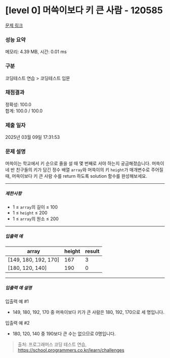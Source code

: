 # [level 0] 머쓱이보다 키 큰 사람 - 120585 

[문제 링크](https://school.programmers.co.kr/learn/courses/30/lessons/120585) 

### 성능 요약

메모리: 4.39 MB, 시간: 0.01 ms

### 구분

코딩테스트 연습 > 코딩테스트 입문

### 채점결과

정확성: 100.0<br/>합계: 100.0 / 100.0

### 제출 일자

2025년 03월 09일 17:31:53

### 문제 설명

<p>머쓱이는 학교에서 키 순으로 줄을 설 때 몇 번째로 서야 하는지 궁금해졌습니다. 머쓱이네 반 친구들의 키가 담긴 정수 배열 <code>array</code>와 머쓱이의 키 <code>height</code>가 매개변수로 주어질 때, 머쓱이보다 키 큰 사람 수를 return 하도록 solution 함수를 완성해보세요.</p>

<hr>

<h5>제한사항</h5>

<ul>
<li>1 ≤ <code>array</code>의 길이 ≤ 100</li>
<li>1 ≤ <code>height</code> ≤ 200</li>
<li>1 ≤ <code>array</code>의 원소 ≤ 200</li>
</ul>

<hr>

<h5>입출력 예</h5>
<table class="table">
        <thead><tr>
<th>array</th>
<th>height</th>
<th>result</th>
</tr>
</thead>
        <tbody><tr>
<td>[149, 180, 192, 170]</td>
<td>167</td>
<td>3</td>
</tr>
<tr>
<td>[180, 120, 140]</td>
<td>190</td>
<td>0</td>
</tr>
</tbody>
      </table>
<hr>

<h5>입출력 예 설명</h5>

<p>입출력 예 #1</p>

<ul>
<li>149, 180, 192, 170 중 머쓱이보다 키가 큰 사람은 180, 192, 170으로 세 명입니다.</li>
</ul>

<p>입출력 예 #2</p>

<ul>
<li>180, 120, 140 중 190보다 큰 수는 없으므로 0명입니다.</li>
</ul>


> 출처: 프로그래머스 코딩 테스트 연습, https://school.programmers.co.kr/learn/challenges